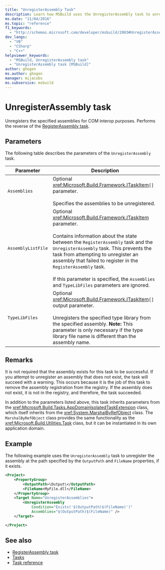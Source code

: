 ```yaml
---
title: "UnregisterAssembly Task"
description: Learn how MSBuild uses the UnregisterAssembly task to unregister specified assemblies for COM interop purposes.
ms.date: "11/04/2016"
ms.topic: "reference"
f1_keywords:
  - "http://schemas.microsoft.com/developer/msbuild/2003#UnregisterAssembly"
dev_langs:
  - "VB"
  - "CSharp"
  - "C++"
helpviewer_keywords:
  - "MSBuild, UnregisterAssembly task"
  - "UnregisterAssembly task [MSBuild]"
author: ghogen
ms.author: ghogen
manager: mijacobs
ms.subservice: msbuild
---
```

# UnregisterAssembly task

Unregisters the specified assemblies for COM interop purposes. Performs the reverse of the [RegisterAssembly task](../msbuild/registerassembly-task.md).

## Parameters

 The following table describes the parameters of the `UnregisterAssembly` task.

|Parameter|Description|
|---------------|-----------------|
|`Assemblies`|Optional <xref:Microsoft.Build.Framework.ITaskItem>`[]` parameter.<br /><br /> Specifies the assemblies to be unregistered.|
|`AssemblyListFile`|Optional <xref:Microsoft.Build.Framework.ITaskItem> parameter.<br /><br /> Contains information about the state between the `RegisterAssembly` task and the `UnregisterAssembly` task. This prevents the task from attempting to unregister an assembly that failed to register in the `RegisterAssembly` task.<br /><br /> If this parameter is specified, the `Assemblies` and `TypeLibFiles` parameters are ignored.|
|`TypeLibFiles`|Optional <xref:Microsoft.Build.Framework.ITaskItem>`[]` output parameter.<br /><br /> Unregisters the specified type library from the specified assembly. **Note:**  This parameter is only necessary if the type library file name is different than the assembly name.|

## Remarks

 It is not required that the assembly exists for this task to be successful. If you attempt to unregister an assembly that does not exist, the task will succeed with a warning. This occurs because it is the job of this task to remove the assembly registration from the registry. If the assembly does not exist, it is not in the registry, and therefore, the task succeeded.

 In addition to the parameters listed above, this task inherits parameters from the <xref:Microsoft.Build.Tasks.AppDomainIsolatedTaskExtension> class, which itself inherits from the <xref:System.MarshalByRefObject> class. The `MarshalByRefObject` class provides the same functionality as the <xref:Microsoft.Build.Utilities.Task> class, but it can be instantiated in its own application domain.

## Example

 The following example uses the `UnregisterAssembly` task to unregister the assembly at the path specified by the `OutputPath` and `FileName` properties, if it exists.

```xml
<Project>
    <PropertyGroup>
        <OutputPath>\Output\</OutputPath>
        <FileName>MyFile.dll</FileName>
    </PropertyGroup>
    <Target Name="UnregisterAssemblies">
        <UnregisterAssembly
            Condition="Exists('$(OutputPath)$(FileName)')"
            Assemblies="$(OutputPath)$(FileName)" />
    </Target>

</Project>
```

## See also

- [RegisterAssembly task](../msbuild/registerassembly-task.md)
- [Tasks](../msbuild/msbuild-tasks.md)
- [Task reference](../msbuild/msbuild-task-reference.md)